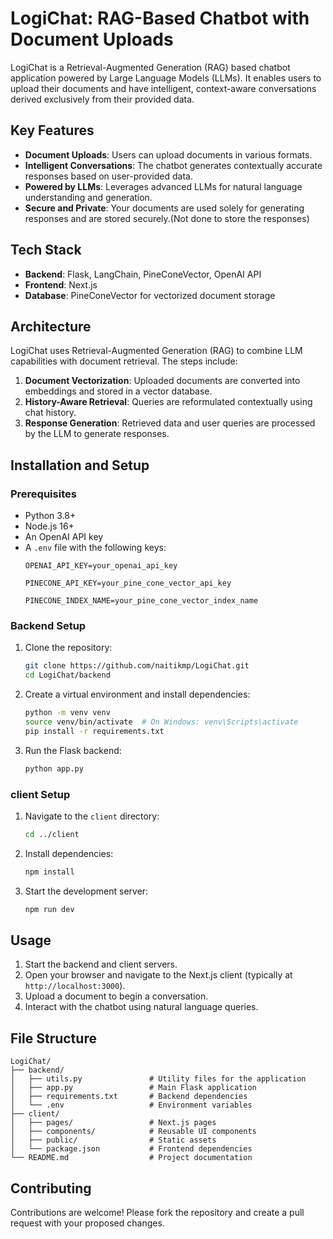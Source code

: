 # LogiChat: RAG-Based Chatbot with Document Uploads

LogiChat is a Retrieval-Augmented Generation (RAG) based chatbot application powered by Large Language Models (LLMs). It enables users to upload their documents and have intelligent, context-aware conversations derived exclusively from their provided data.

## Key Features
- **Document Uploads**: Users can upload documents in various formats.
- **Intelligent Conversations**: The chatbot generates contextually accurate responses based on user-provided data.
- **Powered by LLMs**: Leverages advanced LLMs for natural language understanding and generation.
- **Secure and Private**: Your documents are used solely for generating responses and are stored securely.(Not done to store the responses)

## Tech Stack
- **Backend**: Flask, LangChain, PineConeVector, OpenAI API
- **Frontend**: Next.js
- **Database**: PineConeVector for vectorized document storage

## Architecture
LogiChat uses Retrieval-Augmented Generation (RAG) to combine LLM capabilities with document retrieval. The steps include:
1. **Document Vectorization**: Uploaded documents are converted into embeddings and stored in a vector database.
2. **History-Aware Retrieval**: Queries are reformulated contextually using chat history.
3. **Response Generation**: Retrieved data and user queries are processed by the LLM to generate responses.

## Installation and Setup

### Prerequisites
- Python 3.8+
- Node.js 16+
- An OpenAI API key
- A `.env` file with the following keys:
  ```dotenv
  OPENAI_API_KEY=your_openai_api_key
  ```
  ```dotenv
  PINECONE_API_KEY=your_pine_cone_vector_api_key
  ```
  ```dotenv
  PINECONE_INDEX_NAME=your_pine_cone_vector_index_name
  ```

### Backend Setup
1. Clone the repository:
   ```bash
   git clone https://github.com/naitikmp/LogiChat.git
   cd LogiChat/backend
   ```

2. Create a virtual environment and install dependencies:
   ```bash
   python -m venv venv
   source venv/bin/activate  # On Windows: venv\Scripts\activate
   pip install -r requirements.txt
   ```

3. Run the Flask backend:
   ```bash
   python app.py
   ```

### client Setup
1. Navigate to the `client` directory:
   ```bash
   cd ../client
   ```

2. Install dependencies:
   ```bash
   npm install
   ```

3. Start the development server:
   ```bash
   npm run dev
   ```

## Usage
1. Start the backend and client servers.
2. Open your browser and navigate to the Next.js client (typically at `http://localhost:3000`).
3. Upload a document to begin a conversation.
4. Interact with the chatbot using natural language queries.

## File Structure
```plaintext
LogiChat/
├── backend/
│   ├── utils.py               # Utility files for the application
│   ├── app.py                 # Main Flask application
│   ├── requirements.txt       # Backend dependencies
│   └── .env                   # Environment variables
├── client/
│   ├── pages/                 # Next.js pages
│   ├── components/            # Reusable UI components
│   ├── public/                # Static assets
│   └── package.json           # Frontend dependencies
└── README.md                  # Project documentation
```

## Contributing
Contributions are welcome! Please fork the repository and create a pull request with your proposed changes.


